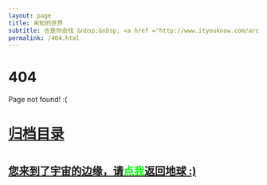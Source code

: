 ```yaml
---
layout: page
title: 未知的世界
subtitle: 也是你会找 &nbsp;&nbsp; <a href ="http://www.ityouknow.com/arch.html">架构</a>&nbsp;&nbsp; <a href ="http://www.ityouknow.com/life.html">生活故事</a>&nbsp;&nbsp; <a href ="http://www.ityouknow.com/jvm.html">JVM</a>&nbsp;&nbsp; <a href ="http://www.ityouknow.com/spring-boot.html">Spring Boot</a>&nbsp;&nbsp; <a href ="http://www.ityouknow.com/spring-cloud.html">Spring Cloud</a>
permalink: /404.html
---
```


# 404

Page not found! :(

<h1><a href ="http://www.ityouknow.com/archives.html">归档目录</a><h1>

<h2><a href="http://www.ityouknow.com/archives.html">您来到了宇宙的边缘，请<span style="color:#00FF00">点我</span>返回地球 :)</a></h2>

